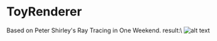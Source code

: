 # ToyRenderer
Based on Peter Shirley's Ray Tracing in One Weekend.
result:\\
![alt text](https://github.com/MarvinChung/ToyRenderer/blob/master/balls.ppm)
